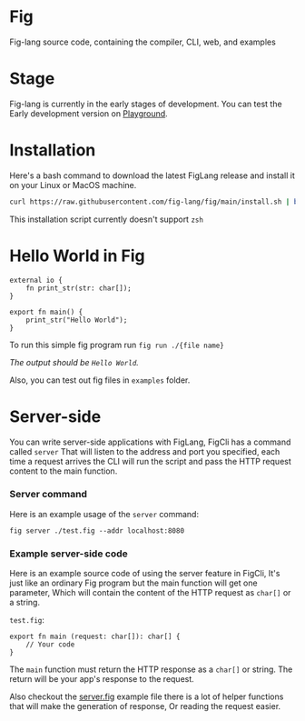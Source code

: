 # Fig
Fig-lang source code, containing the compiler, CLI, web, and examples

# Stage
Fig-lang is currently in the early stages of development. You can test the Early development version on [Playground](https://fig-lang.github.io/fig/).

# Installation
Here's a bash command to download the latest FigLang release and install it on your Linux or MacOS machine.

```bash
curl https://raw.githubusercontent.com/fig-lang/fig/main/install.sh | bash
```
This installation script currently doesn't support `zsh`

# Hello World in Fig
```
external io {
    fn print_str(str: char[]);
}

export fn main() {
    print_str("Hello World");
}
```

To run this simple fig program run `fig run ./{file name}`

*The output should be `Hello World`.*

Also, you can test out fig files in `examples` folder.

# Server-side
You can write server-side applications with FigLang, FigCli has a command called `server` That will listen to the address and port you specified,
each time a request arrives the CLI will run the script and pass the HTTP request content to the main function.

### Server command
Here is an example usage of the `server` command:

`fig server ./test.fig --addr localhost:8080`

### Example server-side code
Here is an example source code of using the server feature in FigCli, It's just like an ordinary Fig program but the main function will get one parameter, Which will contain the content of the HTTP request as `char[]` or a string.

`test.fig`:

```
export fn main (request: char[]): char[] {
    // Your code
}
```

The `main` function must return the HTTP response as a `char[]` or string. The return will be your app's response to the request.

Also checkout the [server.fig](https://github.com/fig-lang/fig/blob/main/examples/server.fig) example file there is a lot of helper functions that will make the generation of response, Or reading the request easier.
